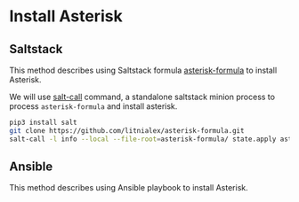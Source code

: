 # Install Asterisk

## Saltstack
This method describes using Saltstack formula [asterisk-formula][formula] to install Asterisk.

We will use [salt-call][salt-call] command, a standalone saltstack minion process to process `asterisk-formula` and install asterisk.

```sh
pip3 install salt
git clone https://github.com/litnialex/asterisk-formula.git
salt-call -l info --local --file-root=asterisk-formula/ state.apply asterisk
```


## Ansible
This method describes using Ansible playbook to install Asterisk.


[formula]: https://github.com/litnialex/asterisk-formula
[salt-call]: https://docs.saltproject.io/en/latest/ref/cli/salt-call.html
